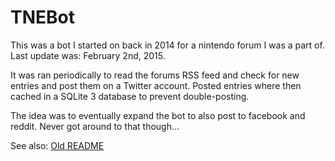 # TNEBot

This was a bot I started on back in 2014 for a nintendo forum I was a part of.
Last update was: February 2nd, 2015.

It was ran periodically to read the forums RSS feed and check for new entries
and post them on a Twitter account. Posted entries where then cached in a
SQLite 3 database to prevent double-posting.

The idea was to eventually expand the bot to also post to facebook and reddit.
Never got around to that though…

See also: [Old README](README.old.md)
